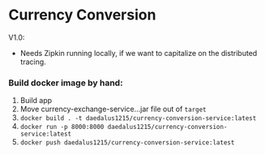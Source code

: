 # Currency Conversion
V1.0:
* Needs Zipkin running locally, if we want to capitalize on the distributed tracing.

### Build docker image by hand:
1. Build app
2. Move currency-exchange-service...jar file out of `target`
3. `docker build . -t daedalus1215/currency-conversion-service:latest`
4. `docker run -p 8000:8000 daedalus1215/currency-conversion-service:latest`
5. `docker push daedalus1215/currency-conversion-service:latest`